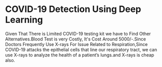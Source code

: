 # COVID-19 Detection Using Deep Learning
Given That There is Limited COVID-19 testing kit we have to Find Other Alternatives.Blood Test is very Costly, It's Cost Around 5000/-.Since Doctors Frequently Use X-rays For Issue Related to Respiration,Since COVID-19 attacks the epithelial cells that line our respiratory tract, we can use X-rays to analyze the health of a patient’s lungs.and X-rays is cheap also.
